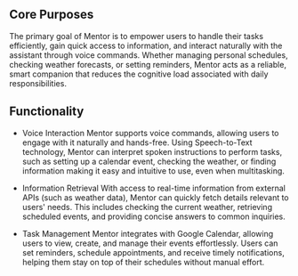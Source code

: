## Core Purposes
The primary goal of Mentor is to empower users to handle their tasks efficiently, gain quick access to information, and interact naturally with the assistant through voice commands. Whether managing personal schedules, checking weather forecasts, or setting reminders, Mentor acts as a reliable, smart companion that reduces the cognitive load associated with daily responsibilities.

## Functionality

- Voice Interaction Mentor supports voice commands, allowing users to engage with it naturally and hands-free. Using Speech-to-Text technology, Mentor can interpret spoken instructions to perform tasks, such as setting up a calendar event, checking the weather, or finding information making it easy and intuitive to use, even when multitasking.

- Information Retrieval With access to real-time information from external APIs (such as weather data), Mentor can quickly fetch details relevant to users' needs. This includes checking the current weather, retrieving scheduled events, and providing concise answers to common inquiries.

- Task Management Mentor integrates with Google Calendar, allowing users to view, create, and manage their events effortlessly. Users can set reminders, schedule appointments, and receive timely notifications, helping them stay on top of their schedules without manual effort.